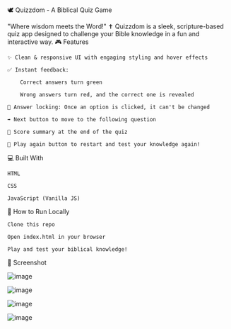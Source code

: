 🕊️ Quizzdom - A Biblical Quiz Game

"Where wisdom meets the Word!" ✝️
Quizzdom is a sleek, scripture-based quiz app designed to challenge your Bible knowledge in a fun and interactive way.
🎮 Features

    ✨ Clean & responsive UI with engaging styling and hover effects

    ✅ Instant feedback:

        Correct answers turn green

        Wrong answers turn red, and the correct one is revealed

    🚫 Answer locking: Once an option is clicked, it can't be changed

    ➡️ Next button to move to the following question

    🧮 Score summary at the end of the quiz

    🔄 Play again button to restart and test your knowledge again!

💻 Built With

    HTML

    CSS

    JavaScript (Vanilla JS)

🚀 How to Run Locally

    Clone this repo

    Open index.html in your browser

    Play and test your biblical knowledge!

📌 Screenshot

![image](https://github.com/user-attachments/assets/340cd551-264b-4fda-be4d-28a1756143ce)

![image](https://github.com/user-attachments/assets/1ba039bc-d1e2-4c70-b3f9-ea00697f41b5)

![image](https://github.com/user-attachments/assets/6d87a200-7462-44b2-91f1-225d398e6826)

![image](https://github.com/user-attachments/assets/f26569d0-96b8-460a-acd3-2881c1868ee0)
